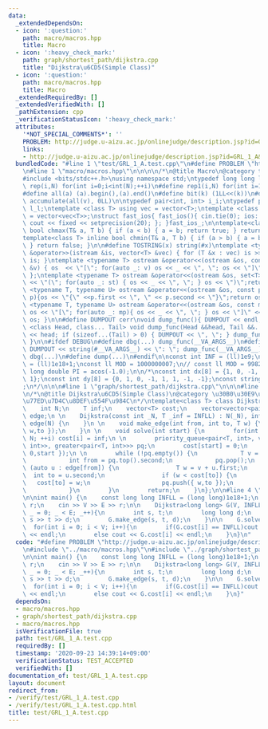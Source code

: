 ```yaml
---
data:
  _extendedDependsOn:
  - icon: ':question:'
    path: macro/macros.hpp
    title: Macro
  - icon: ':heavy_check_mark:'
    path: graph/shortest_path/dijkstra.cpp
    title: "Dijkstra\u6CD5(Simple Class)"
  - icon: ':question:'
    path: macro/macros.hpp
    title: Macro
  _extendedRequiredBy: []
  _extendedVerifiedWith: []
  _pathExtension: cpp
  _verificationStatusIcon: ':heavy_check_mark:'
  attributes:
    '*NOT_SPECIAL_COMMENTS*': ''
    PROBLEM: http://judge.u-aizu.ac.jp/onlinejudge/description.jsp?id=GRL_1_A&lang=jp
    links:
    - http://judge.u-aizu.ac.jp/onlinejudge/description.jsp?id=GRL_1_A&lang=jp
  bundledCode: "#line 1 \"test/GRL_1_A.test.cpp\"\n#define PROBLEM \"http://judge.u-aizu.ac.jp/onlinejudge/description.jsp?id=GRL_1_A&lang=jp\"\
    \n#line 1 \"macro/macros.hpp\"\n\n\n\n/*\n@title Macro\n@category template\n*/\n\
    #include <bits/stdc++.h>\nusing namespace std;\ntypedef long long ll;\n#define\
    \ rep(i,N) for(int i=0;i<int(N);++i)\n#define rep1(i,N) for(int i=1;i<int(N);++i)\n\
    #define all(a) (a).begin(),(a).end()\n#define bit(k) (1LL<<(k))\n#define SUM(v)\
    \ accumulate(all(v), 0LL)\n\ntypedef pair<int, int> i_i;\ntypedef pair<ll, ll>\
    \ l_l;\ntemplate <class T> using vec = vector<T>;\ntemplate <class T> using vvec\
    \ = vector<vec<T>>;\nstruct fast_ios{ fast_ios(){ cin.tie(0); ios::sync_with_stdio(false);\
    \ cout << fixed << setprecision(20); }; }fast_ios_;\n\ntemplate<class T> inline\
    \ bool chmax(T& a, T b) { if (a < b) { a = b; return true; } return false; }\n\
    template<class T> inline bool chmin(T& a, T b) { if (a > b) { a = b; return true;\
    \ } return false; }\n\n#define TOSTRING(x) string(#x)\ntemplate <typename T> istream\
    \ &operator>>(istream &is, vector<T> &vec) { for (T &x : vec) is >> x; return\
    \ is; }\ntemplate <typename T> ostream &operator<<(ostream &os, const vector<T>\
    \ &v) { os  << \"[\"; for(auto _: v) os << _ << \", \"; os << \"]\"; return os;\
    \ };\ntemplate <typename T> ostream &operator<<(ostream &os, set<T> &st) { os\
    \ << \"(\"; for(auto _: st) { os << _ << \", \"; } os << \")\";return os;}\ntemplate\
    \ <typename T, typename U> ostream &operator<<(ostream &os, const pair< T, U >&\
    \ p){os << \"{\" <<p.first << \", \" << p.second << \"}\";return os; }\ntemplate\
    \ <typename T, typename U> ostream &operator<<(ostream &os, const map<T, U> &mp){\
    \ os << \"[\"; for(auto _: mp){ os << _ << \", \"; } os << \"]\" << endl; return\
    \ os; }\n\n#define DUMPOUT cerr\nvoid dump_func(){ DUMPOUT << endl; }\ntemplate\
    \ <class Head, class... Tail> void dump_func(Head &&head, Tail &&... tail) { DUMPOUT\
    \ << head; if (sizeof...(Tail) > 0) { DUMPOUT << \", \"; } dump_func(std::move(tail)...);\
    \ }\n\n#ifdef DEBUG\n#define dbg(...) dump_func(__VA_ARGS__)\n#define dump(...)\
    \ DUMPOUT << string(#__VA_ARGS__) << \": \"; dump_func(__VA_ARGS__)\n#else\n#define\
    \ dbg(...)\n#define dump(...)\n#endif\n\nconst int INF = (ll)1e9;\nconst ll INFLL\
    \ = (ll)1e18+1;\nconst ll MOD = 1000000007;\n// const ll MOD = 998244353;\nconst\
    \ long double PI = acos(-1.0);\n\n/*\nconst int dx[8] = {1, 0, -1, 0, 1, -1, -1,\
    \ 1};\nconst int dy[8] = {0, 1, 0, -1, 1, 1, -1, -1};\nconst string dir = \"DRUL\"\
    ;\n*/\n\n\n#line 1 \"graph/shortest_path/dijkstra.cpp\"\n\n\n#line 4 \"graph/shortest_path/dijkstra.cpp\"\
    \n/*\n@title Dijkstra\u6CD5(Simple Class)\n@category \u30B0\u30E9\u30D5/\u6700\
    \u77ED\u7D4C\u8DEF\u554F\u984C\n*/\ntemplate<class T> class Dijkstra {\npublic:\n\
    \    int N;\n    T inf;\n    vector<T> cost;\n    vector<vector<pair<T, int>>>\
    \ edge;\n \n    Dijkstra(const int _N, T _inf = INFLL) : N(_N), inf(_inf),cost(N),\
    \ edge(N) {\n    }\n \n    void make_edge(int from, int to, T w) {\n        edge[from].push_back({\
    \ w,to });\n    }\n \n    void solve(int start) {\n        for(int i = 0; i <\
    \ N; ++i) cost[i] = inf;\n \n        priority_queue<pair<T, int>, vector<pair<T,\
    \ int>>, greater<pair<T, int>>> pq;\n        cost[start] = 0;\n        pq.push({\
    \ 0,start });\n \n        while (!pq.empty()) {\n            T v = pq.top().first;\n\
    \            int from = pq.top().second;\n            pq.pop();\n            for\
    \ (auto u : edge[from]) {\n                T w = v + u.first;\n              \
    \  int to = u.second;\n                if (w < cost[to]) {\n                 \
    \   cost[to] = w;\n                    pq.push({ w,to });\n                }\n\
    \            }\n        }\n        return;\n    }\n};\n\n#line 4 \"test/GRL_1_A.test.cpp\"\
    \n\nint main() {\n    const long long INFLL = (long long)1e18+1;\n    int V, E,\
    \ r;\n    cin >> V >> E >> r;\n\n    Dijkstra<long long> G(V, INFLL);\n\n    for(int\
    \ _ = 0; _ < E; _++){\n        int s, t;\n        long long d;\n        cin >>\
    \ s >> t >> d;\n        G.make_edge(s, t, d);\n    }\n\n    G.solve(r);\n\n  \
    \  for(int i = 0; i < V; i++){\n        if(G.cost[i] == INFLL)cout << \"INF\"\
    \ << endl;\n        else cout << G.cost[i] << endl;\n    }\n}\n"
  code: "#define PROBLEM \"http://judge.u-aizu.ac.jp/onlinejudge/description.jsp?id=GRL_1_A&lang=jp\"\
    \n#include \"../macro/macros.hpp\"\n#include \"../graph/shortest_path/dijkstra.cpp\"\
    \n\nint main() {\n    const long long INFLL = (long long)1e18+1;\n    int V, E,\
    \ r;\n    cin >> V >> E >> r;\n\n    Dijkstra<long long> G(V, INFLL);\n\n    for(int\
    \ _ = 0; _ < E; _++){\n        int s, t;\n        long long d;\n        cin >>\
    \ s >> t >> d;\n        G.make_edge(s, t, d);\n    }\n\n    G.solve(r);\n\n  \
    \  for(int i = 0; i < V; i++){\n        if(G.cost[i] == INFLL)cout << \"INF\"\
    \ << endl;\n        else cout << G.cost[i] << endl;\n    }\n}"
  dependsOn:
  - macro/macros.hpp
  - graph/shortest_path/dijkstra.cpp
  - macro/macros.hpp
  isVerificationFile: true
  path: test/GRL_1_A.test.cpp
  requiredBy: []
  timestamp: '2020-09-23 14:39:14+09:00'
  verificationStatus: TEST_ACCEPTED
  verifiedWith: []
documentation_of: test/GRL_1_A.test.cpp
layout: document
redirect_from:
- /verify/test/GRL_1_A.test.cpp
- /verify/test/GRL_1_A.test.cpp.html
title: test/GRL_1_A.test.cpp
---
```

